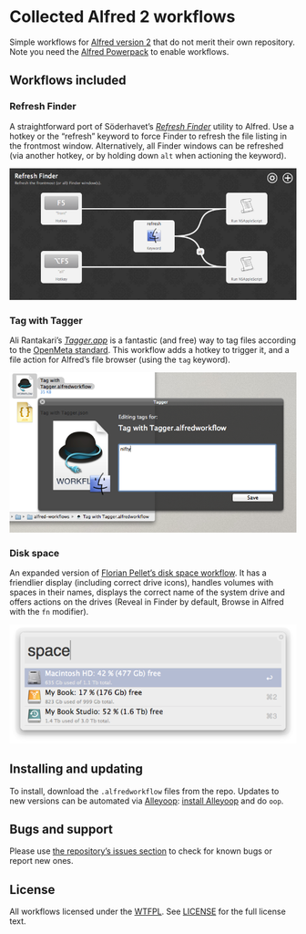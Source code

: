 # Collected Alfred 2 workflows

Simple workflows for [Alfred version 2][alfred] that do not merit their own repository. Note you need the [Alfred Powerpack][alfred-powerpack] to enable workflows.

## Workflows included

### Refresh Finder

A straightforward port of Söderhavet’s [*Refresh Finder*][refresh-finder] utility to Alfred. Use a hotkey or the “refresh” keyword to force Finder to refresh the file listing in the frontmost window. Alternatively, all Finder windows can be refreshed (via another hotkey, or by holding down `alt` when actioning the keyword).

![Refresh Finder workflow overview](docs/refresh-finder-workflow.png)

### Tag with Tagger

Ali Rantakari’s [*Tagger.app*][tagger] is a fantastic (and free) way to tag files according to the [OpenMeta standard][openmeta]. This workflow adds a hotkey to trigger it, and a file action for Alfred’s file browser (using the `tag` keyword).

![Tag with Tagger screenshot of tag window](docs/tag-with-tagger-window.png)

### Disk space

An expanded version of [Florian Pellet’s disk space workflow](http://www.alfredforum.com/topic/678-check-available-disk-space/?hl=%2Bdisk+%2Bspace ). It has a friendlier display (including correct drive icons), handles volumes with spaces in their names, displays the correct name of the system drive and offers actions on the drives (Reveal in Finder by default, Browse in Alfred with the `fn` modifier).

![Disk space screenshot of feedback display](docs/disk-space-feedback.png)

## Installing and updating

To install, download the `.alfredworkflow` files from the repo. Updates to new versions can be automated via [Alleyoop][alleyoop]: [install Alleyoop][alleyoop-download] and do `oop`.

## Bugs and support

Please use [the repository’s issues section][issues] to check for known bugs or report new ones.

## License

All workflows licensed under the [WTFPL][wtfpl]. See [LICENSE](./LICENSE) for the full license text.

[alfred]: http://www.alfredapp.com
[alfred-powerpack]: http://www.alfredapp.com/powerpack/
[alleyoop]: http://alfred.daniel.sh
[alleyoop-download]:http://alfred.daniel.sh/Workflows/Alleyoop.alfredworkflow
[issues]: ../../issues
[openmeta]: http://code.google.com/p/openmeta/
[refresh-finder]: http://soderhavet.com/refresh/refresh-finder/
[tagger]: http://hasseg.org/tagger/
[wtfpl]: http://www.wtfpl.net/

